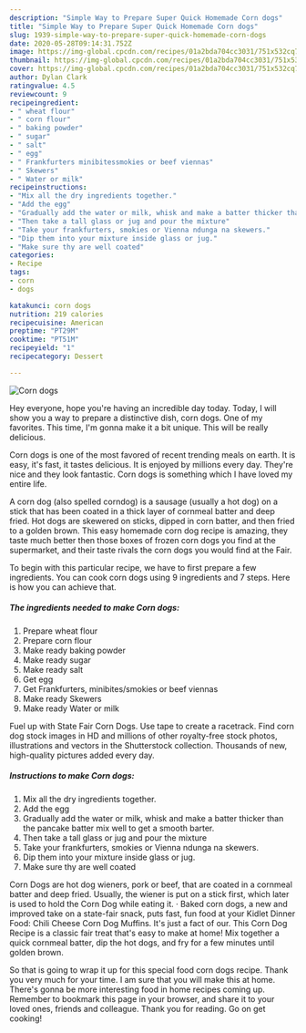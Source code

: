 ```yaml
---
description: "Simple Way to Prepare Super Quick Homemade Corn dogs"
title: "Simple Way to Prepare Super Quick Homemade Corn dogs"
slug: 1939-simple-way-to-prepare-super-quick-homemade-corn-dogs
date: 2020-05-28T09:14:31.752Z
image: https://img-global.cpcdn.com/recipes/01a2bda704cc3031/751x532cq70/corn-dogs-recipe-main-photo.jpg
thumbnail: https://img-global.cpcdn.com/recipes/01a2bda704cc3031/751x532cq70/corn-dogs-recipe-main-photo.jpg
cover: https://img-global.cpcdn.com/recipes/01a2bda704cc3031/751x532cq70/corn-dogs-recipe-main-photo.jpg
author: Dylan Clark
ratingvalue: 4.5
reviewcount: 9
recipeingredient:
- " wheat flour"
- " corn flour"
- " baking powder"
- " sugar"
- " salt"
- " egg"
- " Frankfurters minibitessmokies or beef viennas"
- " Skewers"
- " Water or milk"
recipeinstructions:
- "Mix all the dry ingredients together."
- "Add the egg"
- "Gradually add the water or milk, whisk and make a batter thicker than the pancake batter mix well to get a smooth barter."
- "Then take a tall glass or jug and pour the mixture"
- "Take your frankfurters, smokies or Vienna ndunga na skewers."
- "Dip them into your mixture inside glass or jug."
- "Make sure thy are well coated"
categories:
- Recipe
tags:
- corn
- dogs

katakunci: corn dogs 
nutrition: 219 calories
recipecuisine: American
preptime: "PT29M"
cooktime: "PT51M"
recipeyield: "1"
recipecategory: Dessert

---
```



![Corn dogs](https://img-global.cpcdn.com/recipes/01a2bda704cc3031/751x532cq70/corn-dogs-recipe-main-photo.jpg)

Hey everyone, hope you're having an incredible day today. Today, I will show you a way to prepare a distinctive dish, corn dogs. One of my favorites. This time, I'm gonna make it a bit unique. This will be really delicious.

Corn dogs is one of the most favored of recent trending meals on earth. It is easy, it's fast, it tastes delicious. It is enjoyed by millions every day. They're nice and they look fantastic. Corn dogs is something which I have loved my entire life.

A corn dog (also spelled corndog) is a sausage (usually a hot dog) on a stick that has been coated in a thick layer of cornmeal batter and deep fried. Hot dogs are skewered on sticks, dipped in corn batter, and then fried to a golden brown. This easy homemade corn dog recipe is amazing, they taste much better then those boxes of frozen corn dogs you find at the supermarket, and their taste rivals the corn dogs you would find at the Fair.


To begin with this particular recipe, we have to first prepare a few ingredients. You can cook corn dogs using 9 ingredients and 7 steps. Here is how you can achieve that.

<!--inarticleads1-->

##### The ingredients needed to make Corn dogs:

1. Prepare  wheat flour
1. Prepare  corn flour
1. Make ready  baking powder
1. Make ready  sugar
1. Make ready  salt
1. Get  egg
1. Get  Frankfurters, minibites/smokies or beef viennas
1. Make ready  Skewers
1. Make ready  Water or milk


Fuel up with State Fair Corn Dogs. Use tape to create a racetrack. Find corn dog stock images in HD and millions of other royalty-free stock photos, illustrations and vectors in the Shutterstock collection. Thousands of new, high-quality pictures added every day. 

<!--inarticleads2-->

##### Instructions to make Corn dogs:

1. Mix all the dry ingredients together.
1. Add the egg
1. Gradually add the water or milk, whisk and make a batter thicker than the pancake batter mix well to get a smooth barter.
1. Then take a tall glass or jug and pour the mixture
1. Take your frankfurters, smokies or Vienna ndunga na skewers.
1. Dip them into your mixture inside glass or jug.
1. Make sure thy are well coated


Corn Dogs are hot dog wieners, pork or beef, that are coated in a cornmeal batter and deep fried. Usually, the wiener is put on a stick first, which later is used to hold the Corn Dog while eating it. · Baked corn dogs, a new and improved take on a state-fair snack, puts fast, fun food at your Kidlet Dinner Food: Chili Cheese Corn Dog Muffins. It&#39;s just a fact of our. This Corn Dog Recipe is a classic fair treat that&#39;s easy to make at home! Mix together a quick cornmeal batter, dip the hot dogs, and fry for a few minutes until golden brown. 

So that is going to wrap it up for this special food corn dogs recipe. Thank you very much for your time. I am sure that you will make this at home. There's gonna be more interesting food in home recipes coming up. Remember to bookmark this page in your browser, and share it to your loved ones, friends and colleague. Thank you for reading. Go on get cooking!
